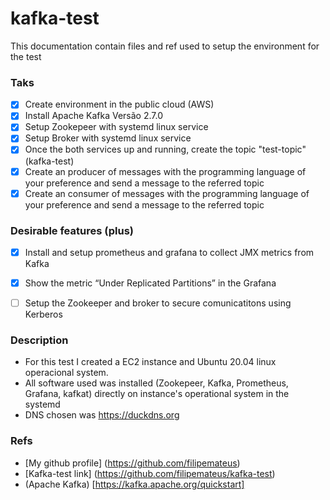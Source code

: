 # kafka-test
This documentation contain files and ref used to setup the environment for the test

### Taks

- [x] Create environment in the public cloud (AWS)
- [x] Install Apache Kafka Versão 2.7.0
- [x] Setup Zookepeer with systemd linux service 
- [x] Setup Broker with systemd linux service
- [x] Once the both services up and running, create the topic "test-topic" (kafka-test)
- [x] Create an producer of messages with the programming language of your preference and send a message to the referred topic
- [x] Create an consumer of messages with the programming language of your preference and send a message to the referred topic

### Desirable features (plus)

- [x] Install and setup prometheus and grafana to collect JMX metrics from Kafka
- [x] Show the metric “Under Replicated Partitions” in the Grafana
- [ ] Setup the Zookeeper and broker to secure comunicatitons using Kerberos


### Description 

* For this test I created a EC2 instance and Ubuntu 20.04 linux operacional system.
* All software used was installed (Zookepeer, Kafka, Prometheus, Grafana, kafkat) directly on instance's operational system in the systemd
* DNS chosen was https://duckdns.org

### Refs

- [My github profile] (https://github.com/filipemateus)
- [Kafka-test link] (https://github.com/filipemateus/kafka-test)
- (Apache Kafka) [https://kafka.apache.org/quickstart]
